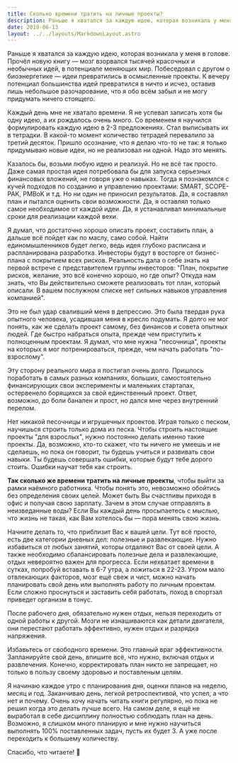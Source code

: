 ```yaml
---
title: Сколько времени тратить на личные проекты?
description: Раньше я хватался за каждую идею, которая возникала у меня в голове. Прочёл новую книгу — мозг взорвался тысячей красочных и необычных идей, в потенциале меняющих мир.
date: 2019-06-13
layout: ../../layouts/MarkdownLayout.astro
---
```


Раньше я хватался за каждую идею, которая возникала у меня в голове. Прочёл новую книгу — мозг взорвался тысячей красочных и необычных идей, в потенциале меняющих мир. Побеседовал с другом о биоэнергетике — идеи превратились в осмысленные проекты. К вечеру потенциал большинства идей превратился в ничто и исчез, оставив лишь небольшое разочарование, что я обо всём забыл и не могу придумать ничего стоящего.

Каждый день мне не хватало времени. Я не успевал записать хотя бы одну идею, а их рождалось очень много. Со временем я научился формулировать каждую идею в 2-3 предложениях. Стал выписывать их в тетрадки. В какой-то момент количество тетрадей перевалило за третий десяток. Пришло осознание, что я делаю что-то не так: я только придумываю новые идеи, но не реализовал ни одной. Надо это менять.

Казалось бы, возьми любую идею и реализуй. Но не всё так просто. Даже самая простая идея потребовала бы для запуска серьезных финансовых вложений, не говоря уже о навыках. Тогда я познакомлся с кучей подходов по созданию и управлению проектами: SMART, SCOPE-PAK, PMBoK и т.д. Но ни один не приносил результатов. Да, я составлял план и пытался оценить свои возможности. Да, я оставлял только самое необходимое от каждой идеи. Да, я устанавливал минимальные сроки для реализации каждой вехи.

Я думал, что достаточно хорошо описать проект, составить план, а дальше всё пойдет как по маслу, само собой. Найти единомышленников будет легко, ведь идея глубоко расписана и распланирована разработка. Инвесторы будут в восторге от бизнес-плана с покрытием всех рисков. Реальность дала о себе знать на первой встрече с представителем группы инвесторов: "План, покрытие рисков, желание, это всё конечно хорошо, но где опыт? Откуда нам знать, что Вы действительно сможете реализовать тот план, который описали. В вашем послужном списке нет сильных навыков управления компанией".

Это не был удар сваливший меня в депрессию. Это была твердая рука опытного человека, усадившая меня в кресло подумать. Я долго не мог понять, как же сделать проект самому, без финансов и совета опытных людей. Где быстро набраться опыта, прежде чем приступить к полноценным проектам. Я думал, что мне нужна "песочница", проекты на которых я мог потренироваться, прежде, чем начать работать "по-взрослому".

Эту сторону реального мира я постигал очень долго. Пришлось поработать в самых разных компаниях, больших, самостоятельно финансирующих свои эксперименты и маленьких стартапах, остервенело борящихся за свой единственный проект. Ответ, возможно, до боли банален и прост, но дался мне через внутренний перелом.

Нет никакой песочницы и игрушечных проектов. Играя только с песком, научишься строить только дома из песка. Чтобы строить настоящие проекты "для взрослых", нужно постоянно делать именно такие проекты. Да, возможно, кто-то скажет, что ты ничего не умеешь и не сделаешь, но пока он говорит, ты будешь учиться и развивать свои навыки. Ты будешь совершать ошибки, которые будут тебе дорого стоить. Ошибки научат тебя как строить.

**Так сколько же времени тратить на личные проекты**, чтобы выйти за рамки наёмного работника. Чтобы понять это, невозможно обойтись без определения своих целей. Может быть Вы счастливы приходя в офис и получая свою зарплату. Зачем в этом случае отправлять в неизведанные воды?
Если Вы каждый день просыпаетесь с мыслью, что жизнь не такая, как Вам хотелось бы — пора менять свою жизнь.

Начните делать то, что приблизит Вас к вашей цели. Тут всё просто, есть две категории дневных дел: полезные и развлекающие. Нужно избавиться от любых занятий, которы отдаляют Вас от своей цели. А также необходимо сбалансировать полезные дела и развлекающие, отдых невероятно важен для прогресса. Если нехватает времени в сутках, попробуй вставать в 6-7 утра, а ложиться в 22-23. Утром мало отвлекающих факторов, мозг ещё свеж и чист, можно начать планировать свой день или выполнять работу по личным проектам. Если сложно проснуться и заставить себя работать, поход в спортзал приведет организм в тонус.

После рабочего дня, обязательно нужен отдых, нельзя переходить от одной работы к другой. Мозги не изнашиваются как детали двигателя, они перестают работать эффективно, нужен отдых и разрядка напряжения.

Избавьтесь от свободного времени. Это главный враг эффективности. Запланируйте свой день, впишите всё, что нужно, включая отдых и развлечения. Конечно, корректировать план никто не запрещает, но только в пользу своему здоровью и поставленым целям.

Я начинаю каждое утро с планирования дня, оценки планов на неделю, месяц и год. Заканчиваю день, легкой ретроспективой, что успел, а что нет и почему. Очень хочу начать читать книги регулярно, но пока не решил когда это делать лучше всего. На самом деле, я ещё не выработал в себе дисциплину полностью соблюдать план на день. Возможно, я слишком много планирую и мне нужно научиться выполнять 100% поставленных задач, пусть их будет 3. А уже после переходить к большему количеству.

Спасибо, что читаете! 💜
